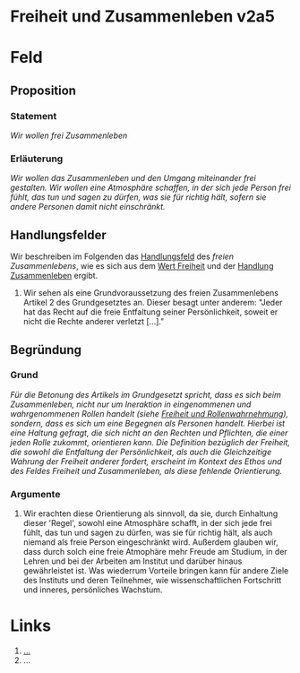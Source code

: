 <!---
   NAME - The NAME of this project is:
ethos

  FILE - The FILENAME of the current file is:
/v2a5.md

  CREATION - This project was CREATED on:
2017-01-28-16:15:00 UTC

  MODIFICATION - This project was last MODIFIED on:
2017-01-28-16:15:00 UTC

  VERSION - The current VERSION of this project is:
<git-commit-hash>-2017-01-28-16:15:00 UTC

  CREATOR(S) - This project was CREATED by:
Michael Czechowski, Martin Maga

  CONTACT - You can CONTACT the creator(s) or developer(s) of this project at:
E-Mail: mail@martinmaga.de

  COPYRIGHT - The COPYRIGHT holder of this project is:
COPYRIGHT (c) 2016 Martin Maga

  LICENSE - This project is LICENSED under the following license:
Martin Maga 2016 CC BY-SA 4.0 https://creativecommons.org

  SUBFILE – This is a SUBFILE! For more INFORMATION on this project go to:
/README.md
--->

# Freiheit und Zusammenleben v2a5

# Feld
## Proposition
### Statement
*Wir wollen frei Zusammenleben*

### Erläuterung
*Wir wollen das Zusammenleben und den Umgang miteinander frei gestalten. Wir wollen eine Atmosphäre schaffen, in der sich jede Person frei fühlt, das tun und sagen zu dürfen, was sie für richtig hält, sofern sie andere Personen damit nicht einschränkt.*

## Handlungsfelder
Wir beschreiben im Folgenden das [Handlungsfeld](../synopsis/reasons.md) des *freien Zusammenlebens*, wie es sich aus dem [Wert Freiheit](../values/v2_freedom.md) und der [Handlung Zusammenleben](../actions/a5_live.md) ergibt.

1. Wir sehen als eine Grundvoraussetzung des freien Zusammenlebens Artikel 2 des Grundgesetztes an. Dieser besagt unter anderem: "Jeder hat das Recht auf die freie Entfaltung seiner Persönlichkeit, soweit er nicht die Rechte anderer verletzt [...]."


## Begründung
### Grund
*Für die Betonung des Artikels im Grundgesetzt spricht, dass es sich beim Zusammenleben, nicht nur um Ineraktion in eingenommenen und wahrgenommenen Rollen handelt (siehe [Freiheit und Rollenwahrnehmung](../contents/fields/v2a3.md)), sondern, dass es sich um eine Begegnen als Personen handelt. Hierbei ist eine Haltung gefragt, die sich nicht an den Rechten und Pflichten, die einer jeden Rolle zukommt, orientieren kann. Die Definition bezüglich der Freiheit, die sowohl die Entfaltung der Persönlichkeit, als auch die Gleichzeitige Wahrung der Freiheit anderer fordert, erscheint im Kontext des Ethos und des Feldes Freiheit und Zusammenleben, als diese fehlende Orientierung.*


### Argumente
1. Wir erachten diese Orientierung als sinnvoll, da sie, durch Einhaltung dieser 'Regel', sowohl eine Atmosphäre schafft, in der sich jede frei fühlt, das tun und sagen zu dürfen, was sie für richtig hält, als auch niemand als freie Person eingeschränkt wird. Außerdem glauben wir, dass durch solch eine freie Atmophäre mehr Freude am Studium, in der Lehren und bei der Arbeiten am Institut und darüber hinaus gewährleistet ist. Was wiederrum Vorteile bringen kann für andere Ziele des Instituts und deren Teilnehmer, wie wissenschaftlichen Fortschritt und inneres, persönliches Wachstum. 



# Links
  1. […](…)
  2. …
